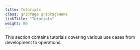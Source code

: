 ```yaml
---
title: Tutorials
class: gridPage gridPageHome
linkTitle: "Tutorials"
weight: 80
---
```


This section contains tutorials covering various use cases from development to operations.
